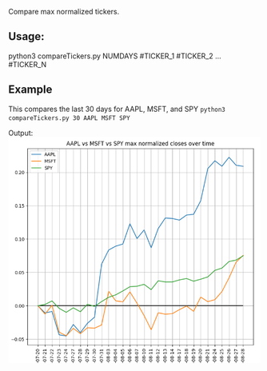 Compare max normalized tickers.
## Usage:
python3 compareTickers.py NUMDAYS #TICKER_1 #TICKER_2 ... #TICKER_N

## Example
This compares the last 30 days for AAPL, MSFT, and SPY
`python3 compareTickers.py 30 AAPL MSFT SPY`

Output:
![SPY, AAPL, and MSFT](./example.png)